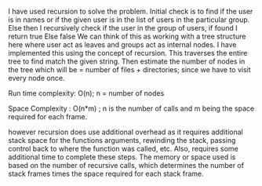 I have used recursion to solve the problem. Initial check is to find if the user is in names or if the given user is in the list of users in the particular group. 
Else then I recursively check if the user in the group of users, if found I return true 
Else false
We can think of this as working with a tree structure here where user act as leaves and groups act as internal nodes. I have implemented this using the concept of recursion. This traverses the entire tree to find match the given string.
Then estimate the number of nodes in the tree which will be = number of files + directories; since we have to visit every node once.

Run time complexity: O(n); n = number of nodes

Space Complexity : O(n*m) ; n is the number of calls and m being the space required for each frame.

however recursion does use additional overhead as it requires additional stack space for the functions arguments, rewinding the stack, passing control back to where the function was called, etc. Also, requires some additional time to complete these steps. The memory or space used is based on the number of recursive calls, which determines the number of stack frames times the space required for each stack frame. 
